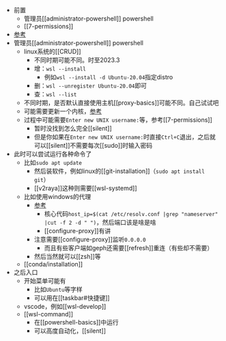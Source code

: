 - 前置
  - 管理员[[administrator-powershell]] powershell
  - [[7-permissions]]
- [参考](https://learn.microsoft.com/zh-cn/windows/wsl/install)
- 管理员[[administrator-powershell]] powershell
  - linux系统的[[CRUD]]
    - 不同时期可能不同。时至2023.3
    - 增：`wsl --install`
      - 例如`wsl --install -d Ubuntu-20.04`指定distro
    - 删：`wsl --unregister Ubuntu-20.04`即可
    - 查：`wsl --list`
  - 不同时期，是否默认直接使用主机[[proxy-basics]]可能不同。自己试试吧
  - 可能需要更新一个内核，[参考](https://learn.microsoft.com/zh-cn/windows/wsl/install-manual#step-4---download-the-linux-kernel-update-package)
  - 过程中可能需要`Enter new UNIX username:`等，参考[[7-permissions]]
    - 暂时没找到怎么完全[[silent]]
    - 但是你如果在`Enter new UNIX username:`时直接`Ctrl+C`退出，之后就可以[[silent]]不需要每次[[sudo]]时输入密码
- 此时可以尝试运行各种命令了
  - 比如`sudo apt update`
    - 然后装软件，例如linux的[[git-installation]]（`sudo apt install git`）
    - [[v2raya]]这种则需要[[wsl-systemd]]
  - 比如使用windows的代理
    - [参考](https://zhuanlan.zhihu.com/p/153124468)
      - 核心代码`host_ip=$(cat /etc/resolv.conf |grep "nameserver" |cut -f 2 -d " ")`，然后端口该是啥是啥
      - [[configure-proxy]]有讲
    - 注意需要[[configure-proxy]]监听`0.0.0.0`
      - 而且有些客户端如geph还需要[[refresh]]重连（有些却不需要）
    - 然后当然就可以[[zsh]]等
  - [[conda/installation]]
- 之后入口
  - 开始菜单可能有
    - 比如`Ubuntu`等字样
    - 可以用在[[taskbar#快捷键]]
  - vscode，例如[[wsl-develop]]
  - [[wsl-command]]
    - 在[[powershell-basics]]中运行
    - 可以高度自动化，[[silent]]